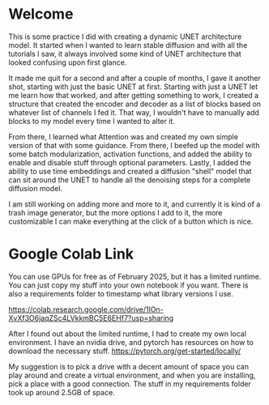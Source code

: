 # Welcome

This is some practice I did with creating a dynamic UNET architecture model. It started when I wanted to learn stable
diffusion and with all the tutorials I saw, it always involved some kind of UNET architecture that looked confusing
upon first glance. 

It made me quit for a second and after a couple of months, I gave it another shot, starting with just the basic UNET
at first. Starting with just a UNET let me learn how that worked, and after getting something to work, I created a
structure that created the encoder and decoder as a list of blocks based on whatever list of channels I fed it. That
way, I wouldn't have to manually add blocks to my model every time I wanted to alter it.

From there, I learned what Attention was and created my own simple version of that with some guidance. From there, I
beefed up the model with some batch modularization, activation functions, and added the ability to enable and disable
stuff through optional parameters. Lastly, I added the ability to use time embeddings and created a diffusion "shell"
model that can sit around the UNET to handle all the denoising steps for a complete diffusion model.

I am still working on adding more and more to it, and currently it is kind of a trash image generator, but the more 
options I add to it, the more customizable I can make everything at the click of a button which is nice.

# Google Colab Link

You can use GPUs for free as of February 2025, but it has a limited runtime. You can just copy my stuff into your own 
notebook if you want. There is also a requirements folder to timestamp what library versions I use.

https://colab.research.google.com/drive/1lOn-XvXf3O6jaqZSc4LVkkmBC5E6EHf7?usp=sharing

After I found out about the limited runtime, I had to create my own local environment. I have an nvidia drive, and
pytorch has resources on how to download the necessary stuff. https://pytorch.org/get-started/locally/

My suggestion is to pick a drive with a decent amount of space you can play around and create a virtual environment,
and when you are installing, pick a place with a good connection. The stuff in my requirements folder took up around
2.5GB of space.
